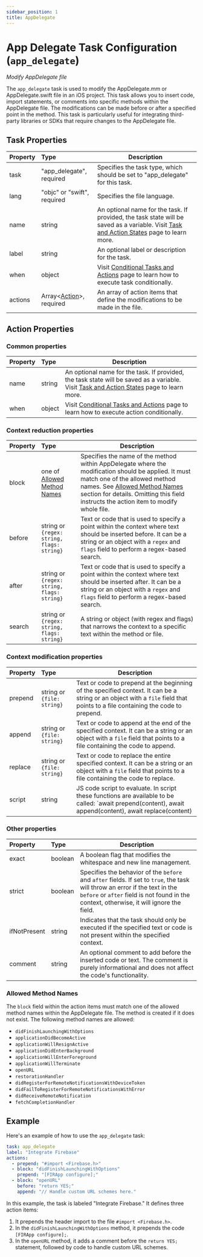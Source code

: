 ```yaml
---
sidebar_position: 1
title: AppDelegate
---
```


# App Delegate Task Configuration (`app_delegate`)

_Modify AppDelegate file_

The `app_delegate` task is used to modify the AppDelegate.mm or AppDelegate.swift file in an iOS project. This task allows you to insert code, import
statements, or
comments into specific methods within the AppDelegate file. The modifications can be made before or after a specified point in the method. This
task is particularly useful for integrating third-party libraries or SDKs that require changes to the AppDelegate file.

## Task Properties

| Property | Type                                            | Description                                                                                                                                              |
|:---------|:------------------------------------------------|----------------------------------------------------------------------------------------------------------------------------------------------------------|
| task     | "app_delegate", required                        | Specifies the task type, which should be set to "app_delegate" for this task.                                                                            |
| lang     | "objc" or "swift", required                     | Specifies the file language.                                                                                                                             |
| name     | string                                          | An optional name for the task. If provided, the task state will be saved as a variable. Visit [Task and Action States](../../states) page to learn more. |
| label    | string                                          | An optional label or description for the task.                                                                                                           |
| when     | object                                          | Visit [Conditional Tasks and Actions](../../when) page to learn how to execute task conditionally.                                                       |
| actions  | Array\<[Action](#action-properties)\>, required | An array of action items that define the modifications to be made in the file.                                                                           |

## Action Properties

### Common properties

| Property | Type   | Description                                                                                                                                              |
|:---------|:-------|----------------------------------------------------------------------------------------------------------------------------------------------------------|
| name     | string | An optional name for the task. If provided, the task state will be saved as a variable. Visit [Task and Action States](../../states) page to learn more. |
| when     | object | Visit [Conditional Tasks and Actions](../../when)  page to learn how to execute action conditionally.                                                    |

### Context reduction properties

| Property | Type                                                 | Description                                                                                                                                                                                                                                                                             |
|:---------|:-----------------------------------------------------|-----------------------------------------------------------------------------------------------------------------------------------------------------------------------------------------------------------------------------------------------------------------------------------------|
| block    | one of [Allowed Method Names](#allowed-method-names) | Specifies the name of the method within AppDelegate where the modification should be applied. It must match one of the allowed method names. See [Allowed Method Names](#allowed-method-names) section for details. Omitting this field instructs the action item to modify whole file. |
| before   | string or `{regex: string, flags: string}`           | Text or code that is used to specify a point within the context where text should be inserted before. It can be a string or an object with a `regex` and `flags` field to perform a regex-based search.                                                                                 |
| after    | string or `{regex: string, flags: string}`           | Text or code that is used to specify a point within the context where text should be inserted after. It can be a string or an object with a `regex` and `flags` field to perform a regex-based search.                                                                                  |
| search   | string or `{regex: string, flags: string}`           | A string or object (with regex and flags) that narrows the context to a specific text within the method or file.                                                                                                                                                                        |

### Context modification properties

| Property | Type                       | Description                                                                                                                                                                  |
|:---------|:---------------------------|------------------------------------------------------------------------------------------------------------------------------------------------------------------------------|
| prepend  | string or `{file: string}` | Text or code to prepend at the beginning of the specified context. It can be a string or an object with a `file` field that points to a file containing the code to prepend. |
| append   | string or `{file: string}` | Text or code to append at the end of the specified context. It can be a string or an object with a `file` field that points to a file containing the code to append.         |
| replace  | string or `{file: string}` | Text or code to replace the entire specified context. It can be a string or an object with a `file` field that points to a file containing the code to replace.              |
| script   | string                     | JS code script to evaluate. In script these functions are available to be called: `await prepend(content), await append(content), await replace(content)                     |

### Other properties

| Property     | Type    | Description                                                                                                                                                                                                              |
|:-------------|:--------|--------------------------------------------------------------------------------------------------------------------------------------------------------------------------------------------------------------------------|
| exact        | boolean | A boolean flag that modifies the whitespace and new line management.                                                                                                                                                     |
| strict       | boolean | Specifies the behavior of the `before` and `after` fields. If set to `true`, the task will throw an error if the text in the `before` or `after` field is not found in the context, otherwise, it will ignore the field. |
| ifNotPresent | string  | Indicates that the task should only be executed if the specified text or code is not present within the specified context.                                                                                               |
| comment      | string  | An optional comment to add before the inserted code or text. The comment is purely informational and does not affect the code's functionality.                                                                           |

### Allowed Method Names

The `block` field within the action items must match one of the allowed method names within the AppDelegate file. The method is created if it does
not exist. The following method names are allowed:

- `didFinishLaunchingWithOptions`
- `applicationDidBecomeActive`
- `applicationWillResignActive`
- `applicationDidEnterBackground`
- `applicationWillEnterForeground`
- `applicationWillTerminate`
- `openURL`
- `restorationHandler`
- `didRegisterForRemoteNotificationsWithDeviceToken`
- `didFailToRegisterForRemoteNotificationsWithError`
- `didReceiveRemoteNotification`
- `fetchCompletionHandler`

## Example

Here's an example of how to use the `app_delegate` task:

```yaml
task: app_delegate
label: "Integrate Firebase"
actions:
  - prepend: "#import <Firebase.h>"
  - block: "didFinishLaunchingWithOptions"
    prepend: "[FIRApp configure];"
  - block: "openURL"
    before: "return YES;"
    append: "// Handle custom URL schemes here."
```

In this example, the task is labeled "Integrate Firebase." It defines three action items:

1. It prepends the header import to the file `#import <Firebase.h>`.
2. In the `didFinishLaunchingWithOptions` method, it prepends the code `[FIRApp configure];`.
3. In the `openURL` method, it adds a comment before the `return YES;` statement, followed by code to handle custom URL schemes.
